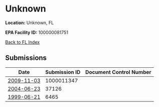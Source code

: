 # Unknown

**Location:** Unknown, FL

**EPA Facility ID:** 100000081751

[Back to FL Index](../../index.md)

## Submissions

| Date | Submission ID | Document Control Number |
|------|--------------|-------------------------|
| [2009-11-03](submissions/1000011347.md) | 1000011347 |  |
| [2004-06-23](submissions/37126.md) | 37126 |  |
| [1999-06-21](submissions/6465.md) | 6465 |  |
